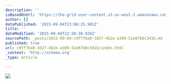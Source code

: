 ```yaml
---
description: ''
isBasedOnUrl: 'https://the-grid-user-content.s3-us-west-2.amazonaws.com/a1822db1-e381-4b07-8449-23804c36debf.gif'
author: []
datePublished: '2015-09-04T23:06:25.981Z'
title: ''
dateModified: '2015-09-04T22:58:30.926Z'
sourcePath: _posts/2015-09-04-c9ff7ba8-3d27-4b2e-a389-51e8768c341b.md
published: true
url: c9ff7ba8-3d27-4b2e-a389-51e8768c341b/index.html
_context: 'http://schema.org'
_type: Article

---
```

![](https://the-grid-user-content.s3-us-west-2.amazonaws.com/a1822db1-e381-4b07-8449-23804c36debf.gif)